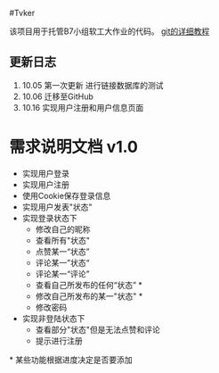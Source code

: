 #Tvker

该项目用于托管B7小组软工大作业的代码。
[git的详细教程](http://Git.pal6exe.cn)

## 更新日志

1. 10.05 第一次更新 进行链接数据库的测试
2. 10.06 迁移至GitHub
3. 10.16 实现用户注册和用户信息页面

# 需求说明文档 v1.0 

* 实现用户登录
* 实现用户注册
* 使用Cookie保存登录信息
* 实现用户发表"状态"
* 实现登录状态下
    * 修改自己的昵称
    * 查看所有"状态"
    * 点赞某一“状态”
    * 评论某一”状态“
    * 评论某一“评论”
    * 查看自己所发布的任何“状态” *
    * 修改自己所发布的某一"状态" *
    * 修改密码
* 实现非登陆状态下
    * 查看部分"状态"但是无法点赞和评论
    * 提示进行注册

\* 某些功能根据进度决定是否要添加
